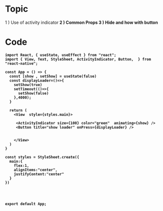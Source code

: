 # Topic

1 ) Use of activity indicator<b>
2 ) Common Props<b>
3 ) Hide and how with button<b>
  
# Code
  
  
  
  
    import React, { useState, useEffect } from "react";
    import { View, Text, StyleSheet, ActivityIndicator, Button,  } from "react-native";

    const App = () => {
      const [show , setShow] = useState(false)
      const displayLoader=()=>{
        setShow(true)
        setTimeout(()=>{
          setShow(false)
        },4000);
      }

      return (
        <View  style={styles.main}>

         <ActivityIndicator size={100} color="green"  animating={show} />
         <Button title="show loader" onPress={displayLoader} />


        </View>
      )
    }

    const styles = StyleSheet.create({
      main:{
        flex:1,
        alignItems:"center",
        justifyContent:"center"
      }
    })




    export default App;
